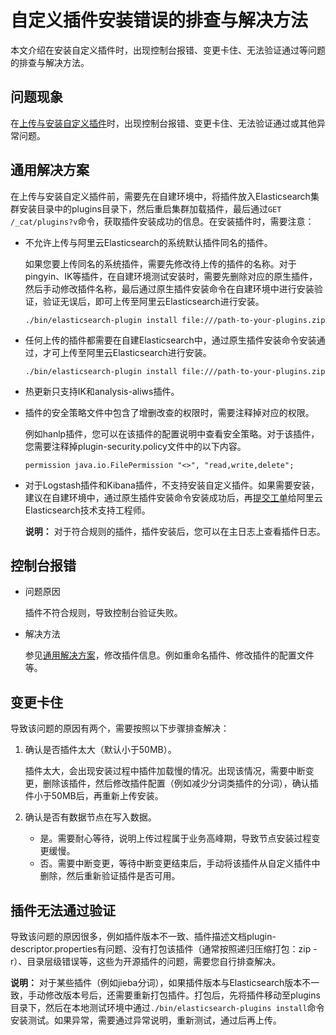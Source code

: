 # 自定义插件安装错误的排查与解决方法

本文介绍在安装自定义插件时，出现控制台报错、变更卡住、无法验证通过等问题的排查与解决方法。

## 问题现象

在[上传与安装自定义插件](/intl.zh-CN/Elasticsearch/插件配置/上传与安装自定义插件.md)时，出现控制台报错、变更卡住、无法验证通过或其他异常问题。

## 通用解决方案

在上传与安装自定义插件前，需要先在自建环境中，将插件放入Elasticsearch集群安装目录中的plugins目录下，然后重启集群加载插件，最后通过`GET /_cat/plugins?v`命令，获取插件安装成功的信息。在安装插件时，需要注意：

-   不允许上传与阿里云Elasticsearch的系统默认插件同名的插件。

    如果您要上传同名的系统插件，需要先修改待上传的插件的名称。对于pingyin、IK等插件，在自建环境测试安装时，需要先删除对应的原生插件，然后手动修改插件名称，最后通过原生插件安装命令在自建环境中进行安装验证，验证无误后，即可上传至阿里云Elasticsearch进行安装。

    ```
    ./bin/elasticsearch-plugin install file:///path-to-your-plugins.zip
    ```

-   任何上传的插件都需要在自建Elasticsearch中，通过原生插件安装命令安装通过，才可上传至阿里云Elasticsearch进行安装。

    ```
    ./bin/elasticsearch-plugin install file:///path-to-your-plugins.zip
    ```

-   热更新只支持IK和analysis-aliws插件。
-   插件的安全策略文件中包含了增删改查的权限时，需要注释掉对应的权限。

    例如hanlp插件，您可以在该插件的配置说明中查看安全策略。对于该插件，您需要注释掉plugin-security.policy文件中的以下内容。

    ```
    permission java.io.FilePermission "<>", "read,write,delete";
    ```

-   对于Logstash插件和Kibana插件，不支持安装自定义插件。如果需要安装，建议在自建环境中，通过原生插件安装命令安装成功后，再[提交工单](https://selfservice.console.aliyun.com/ticket/category/elasticsearch/today)给阿里云Elasticsearch技术支持工程师。

    **说明：** 对于符合规则的插件，插件安装后，您可以在主日志上查看插件日志。


## 控制台报错

-   问题原因

    插件不符合规则，导致控制台验证失败。

-   解决方法

    参见[通用解决方案](#section_rs1_9x8_30e)，修改插件信息。例如重命名插件、修改插件的配置文件等。


## 变更卡住

导致该问题的原因有两个，需要按照以下步骤排查解决：

1.  确认是否插件太大（默认小于50MB）。

    插件太大，会出现安装过程中插件加载慢的情况。出现该情况，需要中断变更，删除该插件，然后修改插件配置（例如减少分词类插件的分词），确认插件小于50MB后，再重新上传安装。

2.  确认是否有数据节点在写入数据。
    -   是。需要耐心等待，说明上传过程属于业务高峰期，导致节点安装过程变更缓慢。
    -   否。需要中断变更，等待中断变更结束后，手动将该插件从自定义插件中删除，然后重新验证插件是否可用。

## 插件无法通过验证

导致该问题的原因很多，例如插件版本不一致、插件描述文档plugin-descriptor.properties有问题、没有打包该插件（通常按照递归压缩打包：zip -r）、目录层级错误等，这些为开源插件的问题，需要您自行排查解决。

**说明：** 对于某些插件（例如jieba分词），如果插件版本与Elasticsearch版本不一致，手动修改版本号后，还需要重新打包插件。打包后，先将插件移动至plugins目录下，然后在本地测试环境中通过`./bin/elasticsearch-plugins install`命令安装测试。如果异常，需要通过异常说明，重新测试，通过后再上传。

